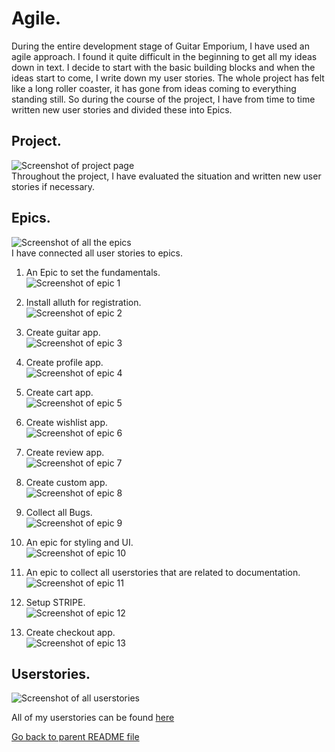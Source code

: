 # Agile.
During the entire development stage of Guitar Emporium, I have used an agile approach.
I found it quite difficult in the beginning to get all my ideas down in text. I decide to start with the basic building blocks and when the ideas start to come, I write down my user stories.
The whole project has felt like a long roller coaster, it has gone from ideas coming to everything standing still.
So during the course of the project, I have from time to time written new user stories and divided these into Epics.<br>

## Project.
![Screenshot of project page](/docs/agile_images/guitar-emporium-project.png)<br>
Throughout the project, I have evaluated the situation and written new user stories if necessary.

## Epics.
![Screenshot of all the epics](/docs/agile_images/guitar-emporium-epics.png)<br>
I have connected all user stories to epics.

1. An Epic to set the fundamentals.<br>
![Screenshot of epic 1](/docs/agile_images/guitar-emporium-epic-setup.png)<br>

2. Install alluth for registration.<br>
![Screenshot of epic 2](/docs/agile_images/guitar-emporium-epic-login.png)<br>

3. Create guitar app.<br>
![Screenshot of epic 3](/docs/agile_images/guitar-emporium-epic-guitar.png)<br>

4. Create profile app.<br>
![Screenshot of epic 4](/docs/agile_images/guitar-emporium-epic-profile.png)<br>

5. Create cart app.<br>
![Screenshot of epic 5](/docs/agile_images/guitar-emporium-epic-cart.png)<br>

6. Create wishlist app.<br>
![Screenshot of epic 6](/docs/agile_images/guitar-emporium-epic-wishlist.png)<br>

7. Create review app.<br>
![Screenshot of epic 7](/docs/agile_images/guitar-emporium-epic-review.png)<br>

8. Create custom app.<br>
![Screenshot of epic 8](/docs/agile_images/guitar-emporium-epic-custom.png)<br>

9. Collect all Bugs.<br>
![Screenshot of epic 9](/docs/agile_images/guitar-emporium-epic-bugs.png)<br>

10. An epic for styling and UI.<br>
![Screenshot of epic 10](/docs/agile_images/guitar-emporium-epic-styling.png)<br>

11. An epic to collect all userstories that are related to documentation.
![Screenshot of epic 11](/docs/agile_images/guitar-emporium-epic-document.png)<br>

12. Setup STRIPE.<br>
![Screenshot of epic 12](/docs/agile_images/guitar-emporium-epic-stripe.png)<br>

13. Create checkout app.<br>
![Screenshot of epic 13](/docs/agile_images/guitar-emporium-epic-checkout.png)<br>

## Userstories.
![Screenshot of all userstories](/docs/agile_images/guitar-emporium-userstories.png)<br>

All of my userstories can be found [here](https://github.com/Jesdah/guitar-emporium/issues)

[Go back to parent README file](/docs/README.md)

